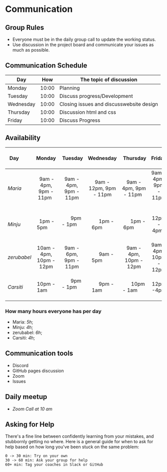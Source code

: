 # Communication

## Group Rules

<!-- any general rules you'd like to set for your group? -->

- Everyone must be in the daily group call to update the working status.
- Use discussion in the project board and communicate your issues as much as
  possible.

## Communication Schedule

| Day       |  How  | The topic of discussion                  |
| --------- | :---: | ---------------------------------------- |
| Monday    | 10:00 | Planning                                 |
| Tuesday   | 10:00 | Discuss progress/Development             |
| Wednesday | 10:00 | Closing issues and discusswebsite design |
| Thursday  | 10:00 | Discussion html and css                  |
| Friday    | 10:00 | Discuss Progress                         |

## Availability

| Day         |         Monday           |        Tuesday         |       Wednesday         |        Thursday         |         Friday          |  Saturday   |   Sunday    |
| ----------- | :----------------------: | :--------------------: | :---------------------: | :---------------------: | :---------------------: | :---------: | :---------: |
| _Maria_     |  9am - 4pm, 9pm - 11pm   | 9am - 4pm, 9pm - 11pm  | 9am - 12pm, 9pm - 11pm  | 9am - 4pm, 9pm - 11pm   | 9am - 4pm, 9pm - 11pm   | 11am - 1pm  | 9pm - 12am  |
| _Minju_     |        1pm - 5pm         |       9pm - 1pm        |       1pm - 6pm         |       1pm - 6pm         |       12pm - 4pm        | 9pm - 1pm   | 12pm - 6pm  |
| _zerubabel_ | 10am - 4pm, 10pm - 12pm  | 9am - 6pm, 9pm - 11pm  |       9am - 5pm         | 9am - 4pm, 10pm - 12pm  | 9am - 4pm, 10pm - 12pm  | 11am - 7pm  | 9pm - 12am  |
| _Carsiti_   |       10pm - 1am         |       9pm - 1pm        |       9pm - 1am         |       10pm - 1am        |       12pm -4pm         | 9pm - 1pm   |             |

### How many hours everyone has per day

- Maria: _5h_;
- Minju: _4h_;
- zerubabel: _6h_;
- Carsiti: _4h_;

## Communication tools

- Discord
- GitHub pages discussion
- Zoom
- Issues

## Daily meetup

- _Zoom Call at 10 am_

## Asking for Help

There's a fine line between confidently learning from your mistakes, and
stubbornly getting no where. Here is a general guide for when to ask for help
based on how long you've been stuck on the same problem:

    0 -> 30 min: Try on your own
    30 -> 60 min: Ask your group for help
    60+ min: Tag your coaches in Slack or GitHub
